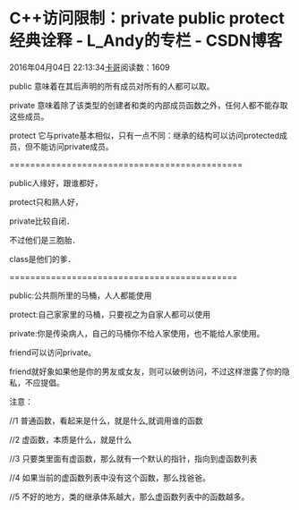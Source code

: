 # C++访问限制：private public protect经典诠释 - L_Andy的专栏 - CSDN博客

2016年04月04日 22:13:34[卡哥](https://me.csdn.net/L_Andy)阅读数：1609


public 意味着在其后声明的所有成员对所有的人都可以取。  

private 意味着除了该类型的创建者和类的内部成员函数之外，任何人都不能存取这些成员。  

protect 它与private基本相似，只有一点不同：继承的结构可以访问protected成员，但不能访问private成员。

=============================================

public人缘好，跟谁都好，  

protect只和熟人好，  

private比较自闭．  

不过他们是三胞胎．  

class是他们的爹．

============================================

public:公共厕所里的马桶，人人都能使用 

protect:自己家家里的马桶，只要视之为自家人都可以使用 

private:你是传染病人，自己的马桶你不给人家使用，也不能给人家使用。  

friend可以访问private。 

friend就好象如果他是你的男友或女友，则可以破例访问，不过这样泄露了你的隐私，不应提倡。

注意： 

//1 普通函数，看起来是什么，就是什么,就调用谁的函数 

//2 虚函数，本质是什么，就是什么 

//3 只要类里面有虚函数，那么就有一个默认的指针，指向到虚函数列表 

//4 如果当前的虚函数列表中没有这个函数，那么找爸爸。 

//5 不好的地方，类的继承体系越大，那么虚函数列表中的函数越多。

